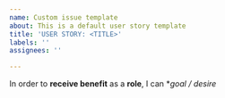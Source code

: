 ```yaml
---
name: Custom issue template
about: This is a default user story template
title: 'USER STORY: <TITLE>'
labels: ''
assignees: ''

---
```


In order to **receive benefit** as a **role**, I can **goal / desire*
